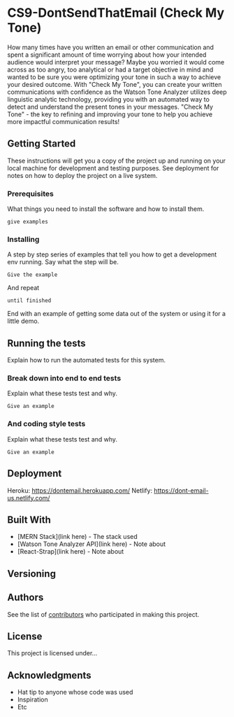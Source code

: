 # CS9-DontSendThatEmail (Check My Tone)
How many times have you written an email or other communication and spent a significant amount of time worrying about how your intended audience would interpret your message? Maybe you worried it would come across as too angry, too analytical or had a target objective in mind and wanted to be sure you were optimizing your tone in such a way to achieve your desired outcome. With "Check My Tone", you can create your written communications with confidence as the Watson Tone Analyzer utilizes deep linguistic analytic technology, providing you with an automated way to detect and understand the present tones in your messages. "Check My Tone" - the key to refining and improving your tone to help you achieve more impactful communication results!   

## Getting Started
These instructions will get you a copy of the project up and running on your local machine for development and testing purposes. See deployment for notes on how to deploy the project on a live system.

### Prerequisites
<!-- Will we need this being we are deploying? -->
What things you need to install the software and how to install them.
```
give examples
```

### Installing
A step by step series of examples that tell you how to get a development env running. Say what the step will be.
```
Give the example
```

And repeat
```
until finished
```

End with an example of getting some data out of the system or using it for a little demo.

## Running the tests
Explain how to run the automated tests for this system.

### Break down into end to end tests
Explain what these tests test and why.
```
Give an example
```

### And coding style tests
Explain what these tests test and why.
```
Give an example
```

## Deployment
<!-- Add additional notes about how to deploy this on a live system. -->
Heroku: https://dontemail.herokuapp.com/
Netlify: https://dont-email-us.netlify.com/

## Built With
* [MERN Stack](link here) - The stack used
* [Watson Tone Analyzer API](link here) - Note about
* [React-Strap](link here) - Note about 
<!-- Maybe we touch on context and draft.js?  -->

## Versioning
<!-- Not sure if we need or want? -->

## Authors
See the list of [contributors](https://github.com/Lambda-School-Labs/CS9-DontSendThatEmail/graphs/contributors) who participated in making this project. 

## License
<!-- Not sure if we need or want? -->
This project is licensed under... 

## Acknowledgments
* Hat tip to anyone whose code was used
* Inspiration
* Etc
